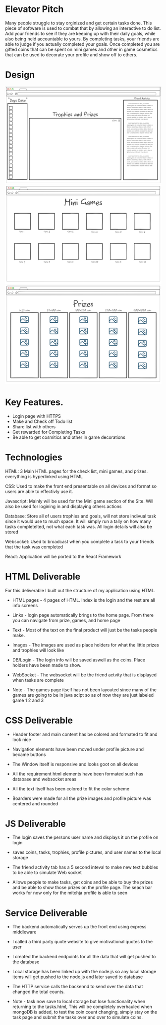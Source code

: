 # Elevator Pitch

 Many people struggle to stay orginized and get certain tasks done. This piece of software is used to combat that by allowing an interactive to do list. Add your friends to see if they are keeping up with their daily goals, while also being held accountable to yours. By completing tasks, your friends are able to judge if you actually completed your goals. Once completed you are gifted coins that can be spent on mini games and other in game cosmetics that can be used to decorate your profile and show off to others.


# Design 
![Alt text](pictures/HomePage.png)
![Alt text](pictures/MiniGames.png)
![Alt text](pictures/Prizes.png)











# Key Features.
* Login page with HTTPS
* Make and Check off Todo list
* Share list with others
* Get rewarded for Completing Tasks
* Be able to get cosmitics and other in game decorations





# Technologies 

HTML: 3 Main HTML pages for the check list, mini games, and prizes. everything is hyperlinked using HTML

CSS: Used to make the front end presentable on all devices and format so users are able to effectivly use it. 

Javascript: Mainly will be used for the Mini game section of the Site. Will also be used for logining in and displaying others actions

Database: Store all of users trophies and goals, will not store indivual task since it would use to much space. It will simply run a tally on how many tasks completelted, not what each task was.  All login details will also be stored

Websocket: Used to broadcast when you complete a task to your friends that the task was completed 

React: Application will be ported to the React Framework

# HTML Deliverable 
For this deliverable I built out the structure of my application using HTML.

* HTML pages - 4 pages of HTML. Index is the login and the rest are all info screens 
* Links - login page automatically brings to the home page. From there you can navigate from prize, games, and home page
* Text - Most of the text on the final product will just be the tasks people make.
* Images - The images are used as place holders for what the little prizes and trophies will look like
* DB/Login - The login info will be saved aswell as the coins. Place holders have been made to show.
* WebSocket - The websocket will be the friend actvity that is displayed when tasks are complete

* Note - The games page itself has not been layouted since many of the games are going to be in java scipt so as of now they are just labeled game 1 2 and 3



# CSS Deliverable 

* Header footer and main content has be colored and formated to fit and look nice

* Navigation elements have been moved under profile picture and became buttons

* The Window itself is responsive and looks goot on all devices 

* All the requirement html elements have been formated such has database and websocket areas

* All the text itself has been colored to fit the color scheme

* Boarders were made for all the prize images and profile  picture was centered and rounded



# JS Deliverable

* The login saves the persons user name and displays  it on the profile on login

* saves coins, tasks, trophies, profile pictures, and user names to the local storage 

* The friend activity tab has a 5 second inteval to make new text bubbles to be able to simulate Web socket

* Allows people to make tasks, get coins and be able to buy the prizes and be able to show those prizes on the profile page. The seach bar works for now only for the mitchja profile is able to seen

# Service Deliverable

* The backend automatically serves up the front end using express middleware

* I called a third party quote website to give motivational quotes to the user

* I created the backend endpoints for all the data that will get pushed to the database

* Local storage has been linked up with the node.js so any local storage items will get pushed to the node.js and later saved to database

* The HTTP service calls the backennd to send over the data that changed the total counts.

* Note - task now save to local storage but lose functionality when returning to the tasks.html, This will be completely overhauled when mongoDB is added, to test the coin count changing, simply stay on the task page and submit the tasks over and over to simulate coins.  
